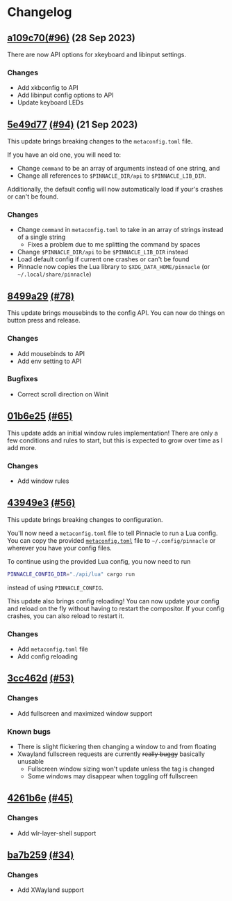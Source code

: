 # Changelog

## [a109c70](https://github.com/pinnacle-comp/pinnacle/commit/a109c704ec371640829e375bf787db13540330d1)[(#96)](https://github.com/pinnacle-comp/pinnacle/pull/96) (28 Sep 2023)
There are now API options for xkeyboard and libinput settings.

### Changes
- Add xkbconfig to API
- Add libinput config options to API
- Update keyboard LEDs

## [5e49d77](https://github.com/pinnacle-comp/pinnacle/commit/5e49d77ef8cdbd063a8a8bd3b66b3474cb150d78) [(#94)](https://github.com/pinnacle-comp/pinnacle/pull/94) (21 Sep 2023)
This update brings breaking changes to the `metaconfig.toml` file.

If you have an old one, you will need to:
- Change `command` to be an array of arguments instead of one string, and
- Change all references to `$PINNACLE_DIR/api` to `$PINNACLE_LIB_DIR`.

Additionally, the default config will now automatically load if your's crashes or can't be found.

### Changes
- Change `command` in `metaconfig.toml` to take in an array of strings instead of a single string
    - Fixes a problem due to me splitting the command by spaces
- Change `$PINNACLE_DIR/api` to be `$PINNACLE_LIB_DIR` instead
- Load default config if current one crashes or can't be found
- Pinnacle now copies the Lua library to `$XDG_DATA_HOME/pinnacle` (or `~/.local/share/pinnacle`)

## [8499a29](https://github.com/pinnacle-comp/pinnacle/commit/8499a291e2225f00b2d745381915f7cffc570d37) [(#78)](https://github.com/pinnacle-comp/pinnacle/pull/78)
This update brings mousebinds to the config API. You can now do things on button press and release.

### Changes
- Add mousebinds to API
- Add env setting to API

### Bugfixes
- Correct scroll direction on Winit

## [01b6e25](https://github.com/Ottatop/pinnacle/commit/01b6e258ff72a5517e2c653f058f5241fa953162) [(#65)](https://github.com/Ottatop/pinnacle/pull/65)
This update adds an initial window rules implementation! There are only a few conditions and rules to start,
but this is expected to grow over time as I add more.

### Changes
- Add window rules

## [43949e3](https://github.com/Ottatop/pinnacle/commit/43949e386dd6ddd2092699ca6ec2109dd65f3d5a) [(#56)](https://github.com/Ottatop/pinnacle/pull/56)
This update brings breaking changes to configuration.

You'll now need a `metaconfig.toml` file to tell Pinnacle to run a Lua config.
You can copy the provided [`metaconfig.toml`](api/lua/metaconfig.toml) file to `~/.config/pinnacle`
or wherever you have your config files.

To continue using the provided Lua config, you now need to run
```sh
PINNACLE_CONFIG_DIR="./api/lua" cargo run
```
instead of using `PINNACLE_CONFIG`.

This update also brings config reloading! You can now update your config and reload on the fly
without having to restart the compositor. If your config crashes, you can also reload to restart it.

### Changes
- Add `metaconfig.toml` file
- Add config reloading

## [3cc462d](https://github.com/Ottatop/pinnacle/commit/3cc462de2c0b34ec593e87bd5c9377dba19a0cc9) [(#53)](https://github.com/Ottatop/pinnacle/pull/53)

### Changes
- Add fullscreen and maximized window support

### Known bugs
- There is slight flickering then changing a window to and from floating
- Xwayland fullscreen requests are currently ~~really buggy~~ basically unusable
    - Fullscreen window sizing won't update unless the tag is changed
    - Some windows may disappear when toggling off fullscreen

## [4261b6e](https://github.com/Ottatop/pinnacle/commit/4261b6e60fc17219f76bf1dc835e0abc9baceaeb) [(#45)](https://github.com/Ottatop/pinnacle/pull/45)

### Changes
- Add wlr-layer-shell support

## [ba7b259](https://github.com/Ottatop/pinnacle/commit/ba7b2597f17c3af375f19c1eb8a29abe74d2bd61) [(#34)](https://github.com/Ottatop/pinnacle/pull/34)

### Changes
- Add XWayland support
